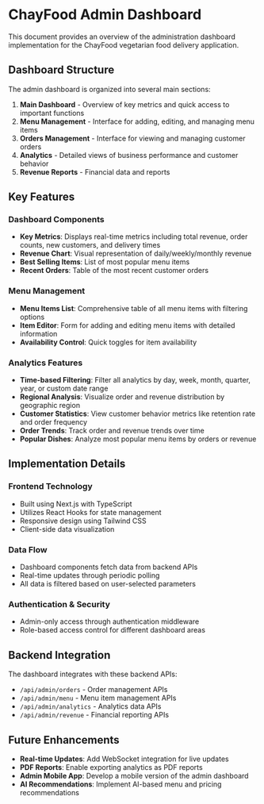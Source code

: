 # ChayFood Admin Dashboard

This document provides an overview of the administration dashboard implementation for the ChayFood vegetarian food delivery application.

## Dashboard Structure

The admin dashboard is organized into several main sections:

1. **Main Dashboard** - Overview of key metrics and quick access to important functions
2. **Menu Management** - Interface for adding, editing, and managing menu items
3. **Orders Management** - Interface for viewing and managing customer orders
4. **Analytics** - Detailed views of business performance and customer behavior
5. **Revenue Reports** - Financial data and reports

## Key Features

### Dashboard Components

- **Key Metrics**: Displays real-time metrics including total revenue, order counts, new customers, and delivery times
- **Revenue Chart**: Visual representation of daily/weekly/monthly revenue
- **Best Selling Items**: List of most popular menu items
- **Recent Orders**: Table of the most recent customer orders

### Menu Management

- **Menu Items List**: Comprehensive table of all menu items with filtering options
- **Item Editor**: Form for adding and editing menu items with detailed information
- **Availability Control**: Quick toggles for item availability

### Analytics Features

- **Time-based Filtering**: Filter all analytics by day, week, month, quarter, year, or custom date range
- **Regional Analysis**: Visualize order and revenue distribution by geographic region
- **Customer Statistics**: View customer behavior metrics like retention rate and order frequency
- **Order Trends**: Track order and revenue trends over time
- **Popular Dishes**: Analyze most popular menu items by orders or revenue

## Implementation Details

### Frontend Technology

- Built using Next.js with TypeScript
- Utilizes React Hooks for state management
- Responsive design using Tailwind CSS
- Client-side data visualization

### Data Flow

- Dashboard components fetch data from backend APIs
- Real-time updates through periodic polling
- All data is filtered based on user-selected parameters

### Authentication & Security

- Admin-only access through authentication middleware
- Role-based access control for different dashboard areas

## Backend Integration

The dashboard integrates with these backend APIs:

- `/api/admin/orders` - Order management APIs
- `/api/admin/menu` - Menu item management APIs
- `/api/admin/analytics` - Analytics data APIs
- `/api/admin/revenue` - Financial reporting APIs

## Future Enhancements

- **Real-time Updates**: Add WebSocket integration for live updates
- **PDF Reports**: Enable exporting analytics as PDF reports
- **Admin Mobile App**: Develop a mobile version of the admin dashboard
- **AI Recommendations**: Implement AI-based menu and pricing recommendations 
